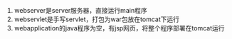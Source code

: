 1. webserver是server服务器，直接运行main程序
2. webservlet是手写servlet，打包为war包放在tomcat下运行
3. webapplication的java程序为空，有jsp网页，将整个程序部署在tomcat运行
